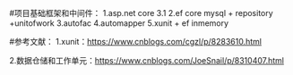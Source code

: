 #项目基础框架和中间件：
1.asp.net core 3.1
2.ef core mysql + repository +unitofwork
3.autofac
4.automapper
5.xunit + ef inmemory



#参考文献：
1.xunit：https://www.cnblogs.com/cgzl/p/8283610.html

2.数据仓储和工作单元：https://www.cnblogs.com/JoeSnail/p/8310407.html
